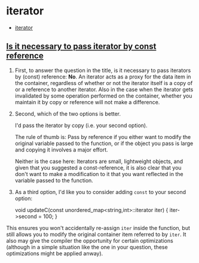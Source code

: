 # iterator

- [iterator](#iterator)

## [Is it necessary to pass iterator by const reference](https://stackoverflow.com/a/17334108)

1. First, to answer the question in the title, is it necessary to pass iterators by (const) reference: **No**. An iterator acts as a proxy for the data item in the container, regardless of whether or not the iterator itself is a copy of or a reference to another iterator. Also in the case when the iterator gets invalidated by some operation performed on the container, whether you maintain it by copy or reference will not make a difference.

2. Second, which of the two options is better.

   I'd pass the iterator by copy (i.e. your second option).

   The rule of thumb is: Pass by reference if you either want to modify the original variable passed to the function, or if the object you pass is large and copying it involves a major effort.

   Neither is the case here: Iterators are small, lightweight objects, and given that you suggested a const-reference, it is also clear that you don't want to make a modification to it that you want reflected in the variable passed to the function.

3. As a third option, I'd like you to consider adding `const` to your second option:

    void updateC(const unordered_map<string,int>::iterator iter)
    {
        iter->second = 100; 
    }

This ensures you won't accidentally re-assign `iter` inside the function, but still allows you to modify the original container item referred to by `iter`. It also may give the compiler the opportunity for certain optimizations (although in a simple situation like the one in your question, these optimizations might be applied anway).

